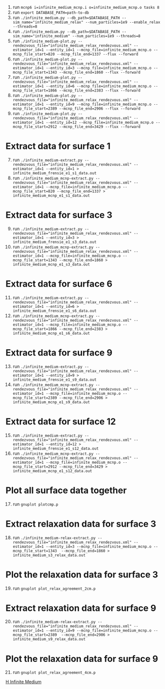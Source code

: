 1. run `mcnp6 i=infinite_medium_mcnp.i o=infinite_medium_mcnp.o tasks 8`
2. run `export DATABASE_PATH=path-to-db`
3. run `./infinite_medium.py --db_path=$DATABASE_PATH --sim_name="infinite_medium_relax" --num_particles=1e9 --enable_relax --threads=8`
4. run `./infinite_medium.py --db_path=$DATABASE_PATH --sim_name="infinite_medium" --num_particles=1e9 --threads=8`
4. run `./infinite_medium-plot.py --rendezvous_file="infinite_medium_relax_rendezvous.xml" --estimator_id=1 --entity_id=1 --mcnp_file=infinite_medium_mcnp.o --mcnp_file_start=820 --mcnp_file_end=1337 --flux --forward`
5. run `./infinite_medium-plot.py --rendezvous_file="infinite_medium_relax_rendezvous.xml" --estimator_id=1 --entity_id=3 --mcnp_file=infinite_medium_mcnp.o --mcnp_file_start=1343 --mcnp_file_end=1860 --flux --forward`
6. run `./infinite_medium-plot.py --rendezvous_file="infinite_medium_relax_rendezvous.xml" --estimator_id=1 --entity_id=6 --mcnp_file=infinite_medium_mcnp.o --mcnp_file_start=1866 --mcnp_file_end=2383 --flux --forward`
7. run `./infinite_medium-plot.py --rendezvous_file="infinite_medium_relax_rendezvous.xml" --estimator_id=1 --entity_id=9 --mcnp_file=infinite_medium_mcnp.o --mcnp_file_start=2389 --mcnp_file_end=2906 --flux --forward`
8. run `./infinite_medium-plot.py --rendezvous_file="infinite_medium_relax_rendezvous.xml" --estimator_id=1 --entity_id=12 --mcnp_file=infinite_medium_mcnp.o --mcnp_file_start=2912 --mcnp_file_end=3429 --flux --forward`

# Extract data for surface 1
7. run `./infinite_medium-extract.py --rendezvous_file="infinite_medium_relax_rendezvous.xml" --estimator_id=1 --entity_id=1 > infinite_medium_frensie_e1_s1_data.out`
8. run `./infinite_medium_mcnp-extract.py --rendezvous_file="infinite_medium_relax_rendezvous.xml" --estimator_id=1 --mcnp_file=infinite_medium_mcnp.o --mcnp_file_start=820 --mcnp_file_end=1337 > infinite_medium_mcnp_e1_s1_data.out`

# Extract data for surface 3
9. run `./infinite_medium-extract.py --rendezvous_file="infinite_medium_relax_rendezvous.xml" --estimator_id=1 --entity_id=3 > infinite_medium_frensie_e1_s3_data.out`
10. run `./infinite_medium_mcnp-extract.py --rendezvous_file="infinite_medium_relax_rendezvous.xml" --estimator_id=1 --mcnp_file=infinite_medium_mcnp.o --mcnp_file_start=1343 --mcnp_file_end=1860 > infinite_medium_mcnp_e1_s3_data.out`

# Extract data for surface 6
11. run `./infinite_medium-extract.py --rendezvous_file="infinite_medium_relax_rendezvous.xml" --estimator_id=1 --entity_id=6 > infinite_medium_frensie_e1_s6_data.out`
12. run `./infinite_medium_mcnp-extract.py --rendezvous_file="infinite_medium_relax_rendezvous.xml" --estimator_id=1 --mcnp_file=infinite_medium_mcnp.o --mcnp_file_start=1866 --mcnp_file_end=2383 > infinite_medium_mcnp_e1_s6_data.out`

# Extract data for surface 9
13. run `./infinite_medium-extract.py --rendezvous_file="infinite_medium_relax_rendezvous.xml" --estimator_id=1 --entity_id=9 > infinite_medium_frensie_e1_s9_data.out`
14. run `./infinite_medium_mcnp-extract.py --rendezvous_file="infinite_medium_relax_rendezvous.xml" --estimator_id=1 --mcnp_file=infinite_medium_mcnp.o --mcnp_file_start=2389 --mcnp_file_end=2906 > infinite_medium_mcnp_e1_s9_data.out`

# Extract data for surface 12
15. run `./infinite_medium-extract.py --rendezvous_file="infinite_medium_relax_rendezvous.xml" --estimator_id=1 --entity_id=12 > infinite_medium_frensie_e1_s12_data.out`
16. run `./infinite_medium_mcnp-extract.py --rendezvous_file="infinite_medium_relax_rendezvous.xml" --estimator_id=1 --mcnp_file=infinite_medium_mcnp.o --mcnp_file_start=2912 --mcnp_file_end=3429 > infinite_medium_mcnp_e1_s12_data.out`

# Plot all surface data together
17. run `gnuplot plotcmp.p`

# Extract relaxation data for surface 3
18. run `./infinite_medium-relax-extract.py --rendezvous_file="infinite_medium_relax_rendezvous.xml" --estimator_id=1 --entity_id=3 --mcnp_file=infinite_medium_mcnp.o --mcnp_file_start=1343  --mcnp_file_end=1860 > infinite_medium_s3_relax_data.out`

# Plot the relaxation data for surface 3
19. run `gnuplot plot_relax_agreement_2cm.p`

# Extract relaxation data for surface 9
20. run `./infinite_medium-relax-extract.py --rendezvous_file="infinite_medium_relax_rendezvous.xml" --estimator_id=1 --entity_id=9 --mcnp_file=infinite_medium_mcnp.o --mcnp_file_start=2389  --mcnp_file_end=2906 > infinite_medium_s9_relax_data.out`

# Plot the relaxation data for surface 9
21. run `gnuplot plot_relax_agreement_4cm.p`

[H Infinite Medium](h_infinite_medium_current.png "H Infinite Medium")